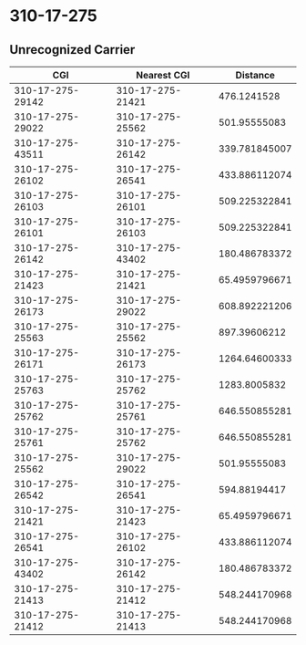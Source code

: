 # 310-17-275
## Unrecognized Carrier


| CGI | Nearest CGI | Distance |
|-----|-------------|----------|
| 310-17-275-29142 | 310-17-275-21421 | 476.1241528 |
| 310-17-275-29022 | 310-17-275-25562 | 501.95555083 |
| 310-17-275-43511 | 310-17-275-26142 | 339.781845007 |
| 310-17-275-26102 | 310-17-275-26541 | 433.886112074 |
| 310-17-275-26103 | 310-17-275-26101 | 509.225322841 |
| 310-17-275-26101 | 310-17-275-26103 | 509.225322841 |
| 310-17-275-26142 | 310-17-275-43402 | 180.486783372 |
| 310-17-275-21423 | 310-17-275-21421 | 65.4959796671 |
| 310-17-275-26173 | 310-17-275-29022 | 608.892221206 |
| 310-17-275-25563 | 310-17-275-25562 | 897.39606212 |
| 310-17-275-26171 | 310-17-275-26173 | 1264.64600333 |
| 310-17-275-25763 | 310-17-275-25762 | 1283.8005832 |
| 310-17-275-25762 | 310-17-275-25761 | 646.550855281 |
| 310-17-275-25761 | 310-17-275-25762 | 646.550855281 |
| 310-17-275-25562 | 310-17-275-29022 | 501.95555083 |
| 310-17-275-26542 | 310-17-275-26541 | 594.88194417 |
| 310-17-275-21421 | 310-17-275-21423 | 65.4959796671 |
| 310-17-275-26541 | 310-17-275-26102 | 433.886112074 |
| 310-17-275-43402 | 310-17-275-26142 | 180.486783372 |
| 310-17-275-21413 | 310-17-275-21412 | 548.244170968 |
| 310-17-275-21412 | 310-17-275-21413 | 548.244170968 |
